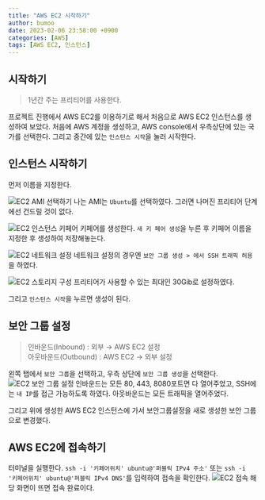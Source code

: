 ```yaml
---
title: "AWS EC2 시작하기"
author: bumoo
date: 2023-02-06 23:58:00 +0900
categories: [AWS]
tags: [AWS EC2, 인스턴스]
---
```



## 시작하기
> 1년간 주는 프리티어를 사용한다.

프로젝트 진행에서 AWS EC2를 이용하기로 해서 처음으로 AWS EC2 인스턴스를 생성하여 보았다.
처음에 AWS 계정을 생성하고, AWS console에서 우측상단에 있는 국가를 선택한다.
그리고 중간에 있는 `인스턴스 시작`을 눌러 시작한다.

## 인스턴스 시작하기
먼저 이름을 지정한다.

![EC2 AMI 선택하기](https://user-images.githubusercontent.com/61149599/216995535-83686d74-c24d-427d-b3eb-985bea0170ee.png)
나는 AMI는 `Ubuntu`를 선택하였다. 그러면 나머진 프리티어 단계에선 건드릴 것이 없다.

![EC2 인스턴스 키페어](https://user-images.githubusercontent.com/61149599/216996082-96449d80-bb35-47f4-aa29-beb84cf4cb71.png)
키페어를 생성한다. `새 키 페어 생성`을 누른 후 키페어 이름을 지정한 후 생성하여 저장해놓는다.

![EC2 네트워크 설정](https://user-images.githubusercontent.com/61149599/217003411-c2604421-6bac-4763-b370-4ff2ea6c1136.png)
네트워크 설정의 경우엔 `보안 그룹 생성 > 에서 SSH 트래픽 허용`을 하였다.

![EC2 스토리지 구성](https://user-images.githubusercontent.com/61149599/216998403-b5c2118d-e179-44cd-a2e9-a937cd1de5ce.png)
프리티어가 사용할 수 있는 최대인 30Gib로 설정하였다.

그리고 `인스턴스 시작`을 누르면 생성이 된다.

## 보안 그룹 설정
> 인바운드(Inbound) : 외부 → AWS EC2 설정<br>
> 아웃바운드(Outbound) : AWS EC2 → 외부 설정

왼쪽 탭에서 `보안 그룹`을 선택하고, 우측 상단에 `보안 그룹 생성`을 선택한다.
![EC2 보안 그룹 설정](https://user-images.githubusercontent.com/61149599/217004317-02adab63-54c1-47e1-a96c-2e57ed34fc7e.png)
인바운드는 모든 80, 443, 8080포트면 다 열어주었고, SSH에는 `내 IP`를 접근 가능하도록 하였다.
아웃바운드는 모든 트래픽을 열어주었다.

그리고 위에 생성한 AWS EC2 인스턴스에 가서 보안그룹설정을 새로 생성한 보안 그룹으로 변경했다.

## AWS EC2에 접속하기
터미널을 실행한다. `ssh -i '키페어위치' ubuntu@'퍼블릭 IPv4 주소'` 또는 `ssh -i '키페어위치' ubuntu@'퍼블릭 IPv4 DNS'`를 입력하여 접속을 확인한다.
![EC2 접속](https://user-images.githubusercontent.com/61149599/217024879-0aa1325d-605b-41bf-a81d-e2465668e232.png)
해당 화면이 뜨면 접속 완료이다.